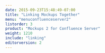 ```yaml
---
date: 2015-09-23T15:48:49-07:00
title: "Linking Mockups Together"
menu: "menuconfluenceserver2" 
listorder: 3
product: "Mockups 2 for Confluence Server"
weight: 1210
include: "linking"
editorversion: 2
---
```

